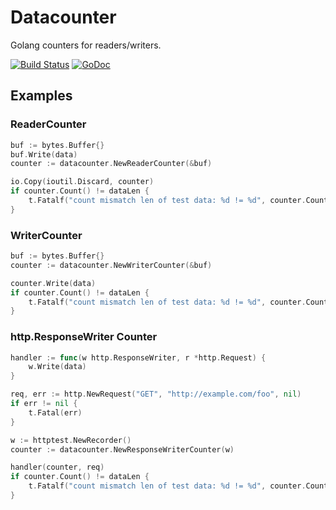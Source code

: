 # Datacounter

Golang counters for readers/writers.

[![Build Status](https://travis-ci.org/xaionaro-go/datacounter.svg)](https://travis-ci.org/xaionaro-go/datacounter) [![GoDoc](https://godoc.org/github.com/xaionaro-go/datacounter?status.svg)](http://godoc.org/github.com/xaionaro-go/datacounter)

## Examples

### ReaderCounter

```go
buf := bytes.Buffer{}
buf.Write(data)
counter := datacounter.NewReaderCounter(&buf)

io.Copy(ioutil.Discard, counter)
if counter.Count() != dataLen {
	t.Fatalf("count mismatch len of test data: %d != %d", counter.Count(), len(data))
}
```

### WriterCounter

```go
buf := bytes.Buffer{}
counter := datacounter.NewWriterCounter(&buf)

counter.Write(data)
if counter.Count() != dataLen {
	t.Fatalf("count mismatch len of test data: %d != %d", counter.Count(), len(data))
}
```

### http.ResponseWriter Counter

```go
handler := func(w http.ResponseWriter, r *http.Request) {
	w.Write(data)
}

req, err := http.NewRequest("GET", "http://example.com/foo", nil)
if err != nil {
	t.Fatal(err)
}

w := httptest.NewRecorder()
counter := datacounter.NewResponseWriterCounter(w)

handler(counter, req)
if counter.Count() != dataLen {
	t.Fatalf("count mismatch len of test data: %d != %d", counter.Count(), len(data))
}
```
